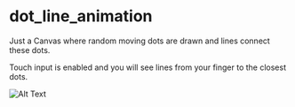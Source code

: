 # dot_line_animation

Just a Canvas where random moving dots are drawn and lines connect these dots.

Touch input is enabled and you will see lines from your finger to the closest dots.

![Alt Text](./gifs/1.gif)